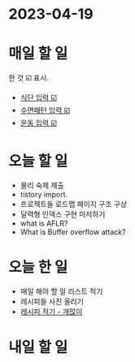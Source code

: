 # 2023-04-19

# 매일 할 일 
한 것  ☑️ 표시. 
* [식단 입력 ☑️](../../projects/routine/meals/2023-04)
* [수면패턴 입력 ☑️](../../projects/routine/sleeping-pattern/2023-04)
* [운동 입력 ☑️](../../projects/routine/exercise/roadmap)


# 오늘 할 일

* 물리 숙제 제출
* tistory import.
* 프로젝트들 로드맵 페이지 구조 구상
* 달력형 인덱스 구현 마저하기
* what is AFLR?
* What is Buffer overflow attack?


# 오늘 한 일

* 매일 해야 할 일 리스트 적기
* 레시피들 사진 올리기
* [레시피 적기 - 개많이](../../projects/hobbies/cook/recipe)


# 내일 할 일

